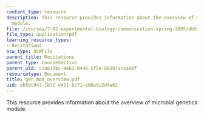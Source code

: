 ```yaml
---
content_type: resource
description: This resource provides information about the overview of microbial genetics
  module.
file: /courses/7-02-experimental-biology-communication-spring-2005/db5dc9421b72d4216c71e86e9c2d4a62_gen_mod_overview.pdf
file_type: application/pdf
learning_resource_types:
- Recitations
ocw_type: OCWFile
parent_title: Recitations
parent_type: CourseSection
parent_uid: c24613bc-4e61-0440-5f5e-86597acca00f
resourcetype: Document
title: gen_mod_overview.pdf
uid: db5dc942-1b72-d421-6c71-e86e9c2d4a62
---
```

This resource provides information about the overview of microbial genetics module.

